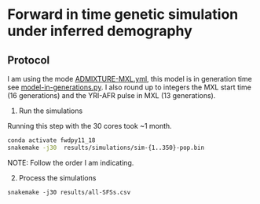 # Forward in time genetic simulation under inferred demography


## Protocol

I am using the mode [ADMIXTURE-MXL.yml](./ADMIXTURE-MXL.yml),
this model is in generation time see [model-in-generations.py](./model-in-generations.py).
I also round up to integers the MXL start time (16 generations)
and the YRI-AFR pulse in MXL (13 generations).

1. Run the simulations

Running this step with the 30 cores took ~1 month.

```bash
conda activate fwdpy11_18
snakemake -j30  results/simulations/sim-{1..350}-pop.bin
```

NOTE: Follow the order I am indicating.

2. Process the simulations

```
snakemake -j30 results/all-SFSs.csv
```
